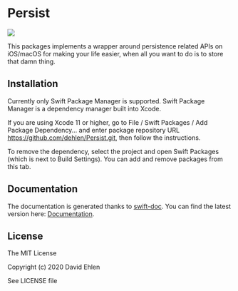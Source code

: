 # Persist
<img src="https://img.shields.io/badge/supports-Swift%20Package%20Manager-green.svg">

This packages implements a wrapper around persistence related APIs on iOS/macOS for making your life easier, when all you want to do is to store that damn thing.

## Installation
Currently only Swift Package Manager is supported. 
Swift Package Manager is a dependency manager built into Xcode.

If you are using Xcode 11 or higher, go to File / Swift Packages / Add Package Dependency... and enter package repository URL https://github.com/dehlen/Persist.git, then follow the instructions.

To remove the dependency, select the project and open Swift Packages (which is next to Build Settings). You can add and remove packages from this tab.

## Documentation
The documentation is generated thanks to [swift-doc](https://github.com/SwiftDocOrg/swift-doc).
You can find the latest version here: [Documentation](./Documentation).

## License
The MIT License

Copyright (c) 2020 David Ehlen

See LICENSE file


